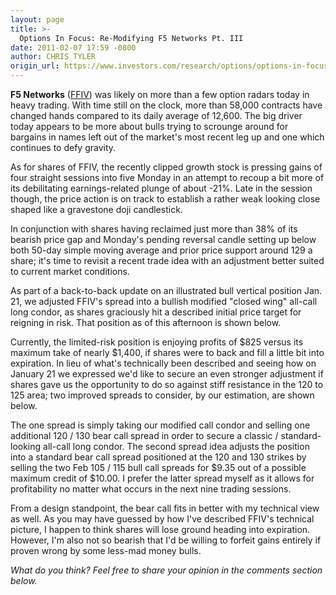```yaml
---
layout: page
title: >-
  Options In Focus: Re-Modifying F5 Networks Pt. III
date: 2011-02-07 17:59 -0800
author: CHRIS TYLER
origin_url: https://www.investors.com/research/options/options-in-focus-re-modifying-f5-networks-pt-iii/
---
```






**F5 Networks** ([FFIV](https://research.investors.com/quote.aspx?symbol=FFIV)) was likely on more than a few option radars today in heavy trading. With time still on the clock, more than 58,000 contracts have changed hands compared to its daily average of 12,600. The big driver today appears to be more about bulls trying to scrounge around for bargains in names left out of the market's most recent leg up and one which continues to defy gravity.

  

As for shares of FFIV, the recently clipped growth stock is pressing gains of four straight sessions into five Monday in an attempt to recoup a bit more of its debilitating earnings-related plunge of about -21%. Late in the session though, the price action is on track to establish a rather weak looking close shaped like a gravestone doji candlestick. 

  

In conjunction with shares having reclaimed just more than 38% of its bearish price gap and Monday's pending reversal candle setting up below both 50-day simple moving average and prior price support around 129 a share; it's time to revisit a recent trade idea with an adjustment better suited to current market conditions. 

  

As part of a back-to-back update on an illustrated bull vertical position Jan. 21, we adjusted FFIV's spread into a bullish modified "closed wing" all-call long condor, as shares graciously hit a described initial price target for reigning in risk. That position as of this afternoon is shown below. 

  

  

Currently, the limited-risk position is enjoying profits of $825 versus its maximum take of nearly $1,400, if shares were to back and fill a little bit into expiration. In lieu of what's technically been described and seeing how on January 21 we expressed we'd like to secure an even stronger adjustment if shares gave us the opportunity to do so against stiff resistance in the 120 to 125 area; two improved spreads to consider, by our estimation, are shown below.

  

  

The one spread is simply taking our modified call condor and selling one additional 120 / 130 bear call spread in order to secure a classic / standard-looking all-call long condor. The second spread idea adjusts the position into a standard bear call spread positioned at the 120 and 130 strikes by selling the two Feb 105 / 115 bull call spreads for $9.35 out of a possible maximum credit of $10.00. I prefer the latter spread myself as it allows for profitability no matter what occurs in the next nine trading sessions. 

  

From a design standpoint, the bear call fits in better with my technical view as well. As you may have guessed by how I've described FFIV's technical picture, I happen to think shares will lose ground heading into expiration. However, I'm also not so bearish that I'd be willing to forfeit gains entirely if proven wrong by some less-mad money bulls.

  

*What do you think? Feel free to share your opinion in the comments section below.*




